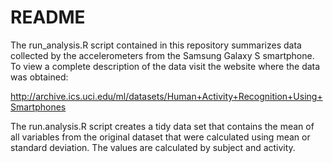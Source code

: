 # README
The run_analysis.R script contained in this repository summarizes data collected by the accelerometers from the Samsung Galaxy S smartphone. To view a complete description of the data visit the website where the data was obtained:

http://archive.ics.uci.edu/ml/datasets/Human+Activity+Recognition+Using+Smartphones 

The run.analysis.R script creates a tidy data set that contains the mean of all variables from the original dataset that were calculated using mean or standard deviation. The values are calculated by subject and activity. 

